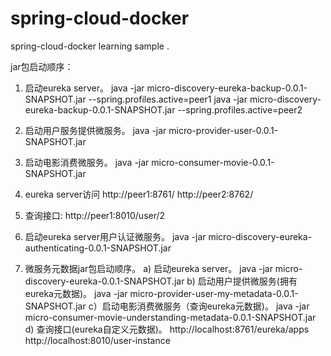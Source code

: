 # spring-cloud-docker
spring-cloud-docker learning sample .

jar包启动顺序：
1. 启动eureka server。
java -jar micro-discovery-eureka-backup-0.0.1-SNAPSHOT.jar --spring.profiles.active=peer1
java -jar micro-discovery-eureka-backup-0.0.1-SNAPSHOT.jar --spring.profiles.active=peer2

2. 启动用户服务提供微服务。
java -jar micro-provider-user-0.0.1-SNAPSHOT.jar

3. 启动电影消费微服务。
java -jar micro-consumer-movie-0.0.1-SNAPSHOT.jar

4. eureka server访问
http://peer1:8761/
http://peer2:8762/

5. 查询接口:
http://peer1:8010/user/2

6. 启动eureka server用户认证微服务。
java -jar micro-discovery-eureka-authenticating-0.0.1-SNAPSHOT.jar

7. 微服务元数据jar包启动顺序。
   a) 启动eureka server。
   java -jar micro-discovery-eureka-0.0.1-SNAPSHOT.jar
   b) 启动用户提供微服务(拥有eureka元数据)。
   java -jar micro-provider-user-my-metadata-0.0.1-SNAPSHOT.jar
   c）启动电影消费微服务（查询eureka元数据)。
   java -jar micro-consumer-movie-understanding-metadata-0.0.1-SNAPSHOT.jar
   d) 查询接口(eureka自定义元数据)。
   http://localhost:8761/eureka/apps
   http://localhost:8010/user-instance